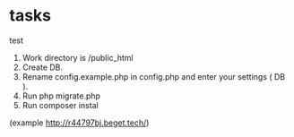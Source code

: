 # tasks
test
1. Work directory is /public_html
2. Create DB.
3. Rename config.example.php in config.php and enter your settings ( DB ).
4. Run php migrate.php
5. Run composer instal

(example http://r44797bj.beget.tech/)


